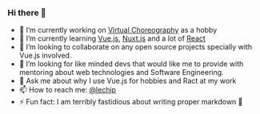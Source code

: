 ### Hi there 👋

- 🔭 I’m currently working on [Virtual Choreography](https://www.virtualchoreography.com/) as a hobby
- 🌱 I’m currently learning [Vue.js](https://vuejs.org/), [Nuxt.js](https://nuxtjs.org/) and a lot of [React](https://reactjs.org/)
- 👯 I’m looking to collaborate on any open source projects specially with Vue.js involved.
- 🤔 I’m looking for like minded devs that would like me to provide with mentoring about web technologies and Software Engineering.
- 💬 Ask me about why I use Vue.js for hobbies and Ract at my work
- 📫 How to reach me: [@lechip](https://twitter.com/lechip)
- ⚡ Fun fact: I am terribly fastidious about writing proper markdown 🤖
